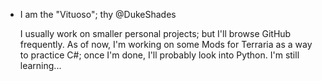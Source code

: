 - I am the "Vituoso"; thy @DukeShades

  I usually work on smaller personal projects; but I'll browse GitHub frequently.
  As of now, I'm working on some Mods for Terraria as a way to practice C#; once I'm done, I'll probably look into Python.
I'm still learning...
